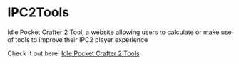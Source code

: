 # IPC2Tools
Idle Pocket Crafter 2 Tool, a website allowing users to calculate or make use of tools to improve their IPC2 player experience

Check it out here!
[Idle Pocket Crafter 2 Tools](https://idlepocketcrafter2tools.netlify.app/tools/modscalculator)
